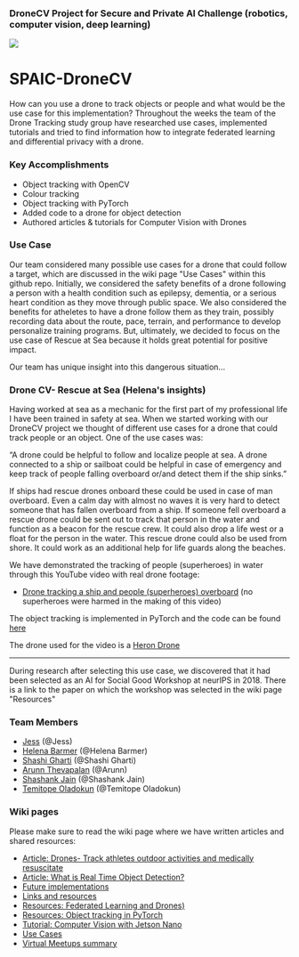 ### DroneCV Project for Secure and Private AI Challenge (robotics, computer vision, deep learning)

![](https://github.com/jess-s/SPAIC-DroneCV/blob/master/images/drone.jpg)

# SPAIC-DroneCV
How can you use a drone to track objects or people and what would be the use case for this implementation?
Throughout the weeks the team of the Drone Tracking study group have researched use cases, implemented tutorials and tried to find information how to integrate federated learning and differential privacy with a drone.

### Key Accomplishments

* Object tracking with OpenCV
* Colour tracking
* Object tracking with PyTorch
* Added code to a drone for object detection
* Authored articles & tutorials for Computer Vision with Drones

### Use Case
Our team considered many possible use cases for a drone that could follow a target, which are discussed in the wiki page "Use Cases" within this github repo.  Initially, we considered the safety benefits of a drone following a person with a health condition such as epilepsy, dementia, or a serious heart condition as they move through public space.  We also considered the benefits for atheletes to have a drone follow them as they train, possibly recording data about the route, pace, terrain, and performance to develop personalize training programs.  But, ultimately, we decided to focus on the use case of Rescue at Sea because it holds great potential for positive impact.

Our team has unique insight into this dangerous situation... 

### Drone CV- Rescue at Sea (Helena's insights)

Having worked at sea as a mechanic for the first part of my professional life I have been trained in safety at sea. 
When we started working with our DroneCV project we thought of different use cases for a drone that could track people or an object. One of the use cases was:

“A drone could be helpful to follow and localize people at sea. A drone connected to a ship or sailboat could be helpful in case of emergency and keep track of people falling overboard or/and detect them if the ship sinks.”

If ships had rescue drones onboard these could be used in case of man overboard. Even a calm day with almost no waves it is very hard to detect someone that has fallen overboard from a ship. If someone fell overboard a rescue drone could be sent out to track that person in the water and function as a beacon for the rescue crew. It could also drop a life west or a float for the person in the water. 
This rescue drone could also be used from shore. It could work as an additional help for life guards along the beaches.

We have demonstrated the tracking of people (superheroes) in water through this YouTube video with real drone footage:
- [Drone tracking a ship and people (superheroes) overboard](https://youtu.be/MBKmas-Z4_c) (no superheroes were harmed in the making of this video)

The object tracking is implemented in PyTorch and the code can be found [here](https://github.com/jess-s/SPAIC-DroneCV/tree/master/PyTorch_Objecttracking)

The drone used for the video is a [Heron Drone](https://www.kjell.com/se/produkter/hem-kontor-fritid/fritid/dronare-quadrocopter/dronare-med-kamera/heron-dronare-med-kamera-p51107?gclid=CjwKCAjw7uPqBRBlEiwAYDsr12AkBzrjregM2xXXO8sEZm3WuRMCH2uPEM7TDnVz154f1I0E8ZwcrRoCKwsQAvD_BwE&gclsrc=aw.ds)
***
During research after selecting this use case, we discovered that it had  been selected as an AI for Social Good Workshop at neurIPS in 2018.  There is a link to the paper on which the workshop was selected in the wiki page "Resources"

### Team Members
- [Jess](https://github.com/jess-s) (@Jess) 
- [Helena Barmer](https://github.com/helenabarmer) (@Helena Barmer) 
- [Shashi Gharti](https://github.com/shashigharti) (@Shashi Gharti) 
- [Arunn Thevapalan](https://github.com/arunn-thevapalan) (@Arunn) 
- [Shashank Jain](https://github.com/Shashankjain12) (@Shashank Jain) 
- [Temitope Oladokun](https://github.com/TemitopeOladokun) (@Temitope Oladokun)


### Wiki pages

Please make sure to read the wiki page where we have written articles and shared resources:
- [Article: Drones- Track athletes outdoor activities and medically resuscitate](https://github.com/jess-s/SPAIC-DroneCV/wiki/Article:-Drones--Track-athletes-outdoor-activities-and-medically-resuscitate-(Temitope-Oladokun))
- [Article: What is Real Time Object Detection?](https://github.com/jess-s/SPAIC-DroneCV/wiki/Article:-What-is-Real-Time-Object-Detection%3F-(Jess))
- [Future implementations](https://github.com/jess-s/SPAIC-DroneCV/wiki/Future-implementations)
- [Links and resources](https://github.com/jess-s/SPAIC-DroneCV/wiki/Links-and-resources)
- [Resources: Federated Learning and Drones)](https://github.com/jess-s/SPAIC-DroneCV/wiki/Resources:-Federated-Learning-and-Drones-(Jess))
- [Resources: Object tracking in PyTorch](https://github.com/jess-s/SPAIC-DroneCV/wiki/Resources:-Object-tracking-in-PyTorch-(Helena))
- [Tutorial: Computer Vision with Jetson Nano](https://github.com/jess-s/SPAIC-DroneCV/wiki/Tutorial:-Computer-Vision-with-Jetson-Nano-(Jess))
- [Use Cases](https://github.com/jess-s/SPAIC-DroneCV/wiki/Use-Cases)
- [Virtual Meetups summary](https://github.com/jess-s/SPAIC-DroneCV/wiki/Virtual-Meetups-summary-(Helena))
